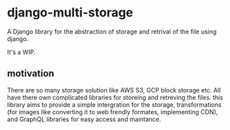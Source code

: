 # django-multi-storage

A Django library for the abstraction of storage and retrival of the file using django.

It's a WIP.

## motivation

There are so many storage solution like AWS S3, GCP block storage etc. All have there own complicated libraries for storeing and retreving the files. this library aims to provide a simple intergration for the storage, transformations (for images like converting it to web frendly formates, implementing CDN), and GraphQL libraries for easy access and maintance.
